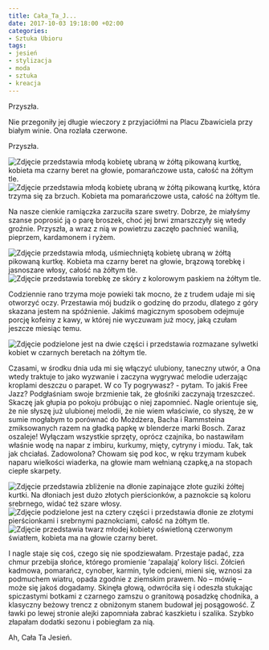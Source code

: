 ```yaml
---
title: Cała_Ta_J...
date: 2017-10-03 19:18:00 +02:00
categories:
- Sztuka Ubioru
tags:
- jesień
- stylizacja
- moda
- sztuka
- kreacja
---
```


<olela-narrative>
Przyszła.
</olela-narrative>

Nie przegoniły jej długie wieczory z przyjaciółmi na Placu Zbawiciela przy białym winie. Ona rozlała czerwone. 

<olela-narrative>
Przyszła.
</olela-narrative>


![Zdjęcie przedstawia młodą kobietę ubraną w żółtą pikowaną kurtkę, kobieta ma czarny beret na głowie, pomarańczowe usta, całość na żółtym tle.](https://assets2.ello.co/uploads/asset/attachment/6311175/ello-optimized-adff9eaf.jpg)
![Zdjęcie przedstawia młodą kobietę ubraną w żółtą pikowaną kurtkę, która trzyma się za brzuch. Kobieta ma pomarańczowe usta, całość na żółtym tle.](https://assets1.ello.co/uploads/asset/attachment/6311178/ello-optimized-1d7944a6.jpg)

Na nasze cienkie ramiączka zarzuciła szare swetry. Dobrze, że miałyśmy szanse poprosić ją o parę broszek, choć jej brwi zmarszczyły się wtedy groźnie. Przyszła, a wraz z nią w powietrzu zaczęło pachnieć wanilią, pieprzem, kardamonem i ryżem.

![Zdjęcie przedstawia młodą, uśmiechniętą kobietę ubraną w żółtą pikowaną kurtkę. Kobieta ma czarny beret na głowie, brązową torebkę i jasnoszare włosy, całość na żółtym tle.](https://assets1.ello.co/uploads/asset/attachment/6311192/ello-optimized-12af601b.jpg)
![Zdjęcie przedstawia torebkę ze skóry z kolorowym paskiem na żółtym tle.](https://assets0.ello.co/uploads/asset/attachment/6311203/ello-optimized-6c4751bf.jpg)

Codziennie rano trzyma moje powieki tak mocno, że z trudem udaje mi się otworzyć oczy. Przestawia mój budzik o godzinę do przodu, dlatego z góry skazana jestem na spóźnienie. Jakimś magicznym sposobem odejmuje porcję kofeiny z kawy, w której nie wyczuwam już mocy, jaką czułam jeszcze miesiąc temu.

![Zdjęcie podzielone jest na dwie części i przedstawia rozmazane sylwetki kobiet w czarnych beretach na żółtym tle.](https://assets0.ello.co/uploads/asset/attachment/6311208/ello-optimized-055790ec.jpg)

Czasami, w środku dnia uda mi się włączyć ulubiony, taneczny utwór, a Ona wtedy traktuje to jako wyzwanie i zaczyna wygrywać melodie uderzając kroplami deszczu o parapet. W co Ty pogrywasz? - pytam. To jakiś Free Jazz? Podgłaśniam swoje brzmienie tak, że głośniki zaczynają trzeszczeć. Skaczę jak głupia po pokoju próbując o niej zapomnieć. Nagle orientuje się, że nie słyszę już ulubionej melodii, że nie wiem właściwie, co słyszę, że w sumie mogłabym to porównać do Możdżera, Bacha i Rammsteina zmiksowanych razem na gładką papkę w blenderze marki Bosch. Zaraz oszaleje! Wyłączam wszystkie sprzęty, oprócz czajnika, bo nastawiłam właśnie wodę na napar z imbiru, kurkumy, mięty, cytryny i miodu. Tak, tak jak chciałaś. Zadowolona? Chowam się pod koc, w ręku trzymam kubek naparu wielkości wiaderka, na głowie mam wełnianą czapkę,a na stopach ciepłe skarpety.

![Zdjęcie przedstawia zbliżenie na dłonie zapinające złote guziki żółtej kurtki. Na dłoniach jest dużo złotych pierścionków, a paznokcie są koloru srebrnego, widać też szare włosy.](https://assets1.ello.co/uploads/asset/attachment/6311234/ello-optimized-2662cd58.jpg)
![Zdjęcie podzielone jest na cztery części i przedstawia dłonie ze złotymi pierścionkami i srebrnymi paznokciami, całość na żółtym tle.](https://assets2.ello.co/uploads/asset/attachment/6311216/ello-optimized-fcca9d40.jpg)
![Zdjęcie przedstawia twarz młodej kobiety oświetloną czerwonym światłem, kobieta ma na głowie czarny beret.](https://assets2.ello.co/uploads/asset/attachment/6311212/ello-optimized-c8bc9119.jpg)

I nagle staje się coś, czego się nie spodziewałam. Przestaje padać, zza chmur przebija słońce, którego promienie ‘zapalają’ kolory liści. Żółcień kadmowa, pomarańcz, cynober, karmin, tyle odcieni, mieni się, wznosi za podmuchem wiatru, opada zgodnie z ziemskim prawem. No – mówię – może się jakoś dogadamy. Skinęła głową, odwróciła się i odeszła stukając spiczastymi botkami z czarnego zamszu o granitową posadzkę chodnika, a klasyczny beżowy trencz z obniżonym stanem budował jej posągowość. Z ławki po lewej stronie alejki zapomniała zabrać kaszkietu i szalika. Szybko złapałam dodatki sezonu i pobiegłam za nią.

<olela-narrative>
Ah, Cała Ta Jesień.
</olela-narrative>

